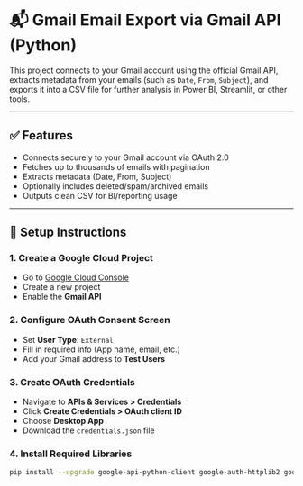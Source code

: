 # 📬 Gmail Email Export via Gmail API (Python)

This project connects to your Gmail account using the official Gmail API, extracts metadata from your emails (such as `Date`, `From`, `Subject`), and exports it into a CSV file for further analysis in Power BI, Streamlit, or other tools.

---

## ✅ Features

- Connects securely to your Gmail account via OAuth 2.0
- Fetches up to thousands of emails with pagination
- Extracts metadata (Date, From, Subject)
- Optionally includes deleted/spam/archived emails
- Outputs clean CSV for BI/reporting usage

---

## 🚀 Setup Instructions

### 1. Create a Google Cloud Project
- Go to [Google Cloud Console](https://console.cloud.google.com/)
- Create a new project
- Enable the **Gmail API**

### 2. Configure OAuth Consent Screen
- Set **User Type**: `External`
- Fill in required info (App name, email, etc.)
- Add your Gmail address to **Test Users**

### 3. Create OAuth Credentials
- Navigate to **APIs & Services > Credentials**
- Click **Create Credentials > OAuth client ID**
- Choose **Desktop App**
- Download the `credentials.json` file

### 4. Install Required Libraries
```bash
pip install --upgrade google-api-python-client google-auth-httplib2 google-auth-oauthlib
